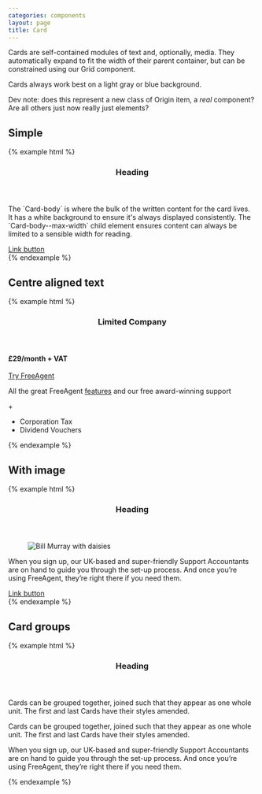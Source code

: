 ```yaml
---
categories: components
layout: page
title: Card
---
```

Cards are self-contained modules of text and, optionally, media. They automatically expand to fit the width of their parent container, but can be constrained using our Grid component.

Cards always work best on a light gray or blue background.

Dev note: does this represent a new class of Origin item, a _real_ component? Are all others just now really just elements?

## Simple
<div class="u-background-color--gray-16">
{% example html %}
<div class="Card">
  <header class="Card-header">
    <h3 class="Card-header-title">
      Heading
    </h3>
  </header>
  <div class="Card-body">
    <div class="Card-body--max-width">
      <p>
        The `Card-body` is where the bulk of the written content for the card lives. It has a white background to ensure it's always displayed consistently. The `Card-body--max-width` child element ensures content can always be limited to a sensible width for reading.
      </p>
      <a class="Button Button--primary" href="#" role="button">
        Link button
      </a>
    </div>
  </div>
</div>
{% endexample %}
</div>


## Centre aligned text
<div class="u-background-color--gray-16">
{% example html %}
<div class="Card Card--text-align--center">
  <header class="Card-header">
    <h3 class="Card-header-title">
      Limited Company
    </h3>
  </header>
  <div class="Card-body">
    <h4 class="Heading Heading--large Heading--space--large">
      <span class="u-font-size--xx-large u-text-color--fa-blue">&pound;29</span><span class="u-font-weight--light u-text-color--fa-blue">/month</span> <span class="u-font-weight--light u-text-color--gray-7">+ VAT</span>
    </h4>
    <p>
      <a class="Button Button--primary" href="https://signup.freeagent.com" role="button" title="Try FreeAgent as a Limited Company">
      Try FreeAgent
      </a>
    </p>
    <p class="u-margin-bottom--0">
      All the great FreeAgent <a href="http://www.freeagent.com/tour/dashboard">features</a> and our free award-winning support
    </p>
    <p class="u-font-weight--semi-bold u-margin-bottom--0 u-text-color--fa-green">
      +
    </p>
    <ul class="List List--bare">
      <li>Corporation Tax</li>
      <li>Dividend Vouchers</li>
    </ul>
  </div>
</div>
{% endexample %}
</div>


## With image
<div class="u-background-color--gray-16">
{% example html %}
<div class="Card">
  <header class="Card-header">
    <h3 class="Card-header-title">
      Heading
    </h3>
  </header>
  <figure class="Card-media">
    <img class="Card-media-item" src="http://www.fillmurray.com/460/300" alt="Bill Murray with daisies" />
  </figure>
  <div class="Card-body">
    <div class="Card-body--max-width">
      <p>
        When you sign up, our UK-based and super-friendly Support Accountants are on hand
        to guide you through the set-up process. And once you’re using FreeAgent, they’re right
        there if you need them.
      </p>
      <a class="Button Button--primary" href="#" role="button">
        Link button
      </a>
    </div>
  </div>
</div>
{% endexample %}
</div>


## Card groups
<div class="u-background-color--gray-16">
{% example html %}
<div class="CardGroup">
  <div class="Card">
    <header class="Card-header">
      <h3 class="Card-header-title">
        Heading
      </h3>
    </header>
    <div class="Card-body">
      <p>
        Cards can be grouped together, joined such that they appear as one whole unit. The first and last Cards have their styles amended.
      </p>
    </div>
  </div>
  <div class="Card">
    <div class="Card-body">
      <p>
        Cards can be grouped together, joined such that they appear as one whole unit. The first and last Cards have their styles amended.
      </p>
    </div>
  </div>
  <div class="Card">
    <div class="Card-body">
      <p>
        When you sign up, our UK-based and super-friendly Support Accountants are on hand
        to guide you through the set-up process. And once you’re using FreeAgent, they’re right
        there if you need them.
      </p>
    </div>
  </div>
</div>
{% endexample %}
</div>
